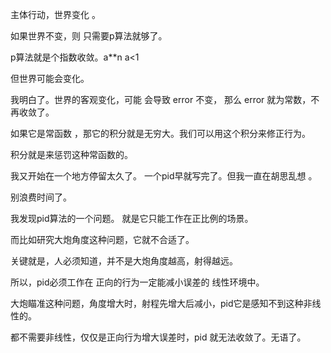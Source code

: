 

主体行动，世界变化 。

如果世界不变，则 只需要p算法就够了。

p算法就是个指数收敛。a**n
a<1


但世界可能会变化。


我明白了。世界的客观变化，可能 会导致 error 不变，
那么 error 就为常数，不再收敛了。

如果它是常函数 ，那它的积分就是无穷大。我们可以用这个积分来修正行为。


积分就是来惩罚这种常函数的。




我又开始在一个地方停留太久了。
一个pid早就写完了。但我一直在胡思乱想 。

别浪费时间了。


我发现pid算法的一个问题。
就是它只能工作在正比例的场景。

而比如研究大炮角度这种问题，它就不合适了。

关键就是，人必须知道，并不是大炮角度越高，射得越远。

所以，pid必须工作在 正向的行为一定能减小误差的 线性环境中。

大炮瞄准这种问题，角度增大时，射程先增大后减小，pid它是感知不到这种非线性的。


都不需要非线性，仅仅是正向行为增大误差时，pid 就无法收敛了。无语了。